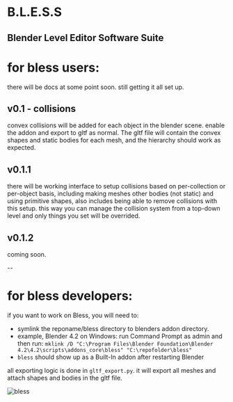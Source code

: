 # B.L.E.S.S
## Blender Level Editor Software Suite


# for bless users:
there will be docs at some point soon. still getting it all set up. 

## v0.1 - collisions
convex collisions will be added for each object in the blender scene. enable the addon and export to gltf as normal. The gltf file will contain the convex shapes and static bodies for each mesh, and the hierarchy should work as expected.

## v0.1.1
there will be working interface to setup collisions based on per-collection or per-object basis, including making meshes other bodies (not static) and using primitive shapes, also includes being able to remove collisions with this setup. this way you can manage the collision system from a top-down level and only things you set will be overrided. 

## v0.1.2
coming soon.

--

# for bless developers:
if you want to work on Bless, you will need to: 
- symlink the reponame/bless directory to blenders addon directory.
- example, Blender 4.2 on Windows: run Command Prompt as admin and then run: `mklink /D "C:\Program Files\Blender Foundation\Blender 4.2\4.2\scripts\addons_core\bless" "C:\repofolder\bless"`
- `bless` should show up as a Built-In addon after restarting Blender

all exporting logic is done in `gltf_export.py`. it will export all meshes and attach shapes and bodies in the gltf file.

![bless](https://github.com/gd-3d/bless/blob/4367949e2e3b77bc53d203e79a29a8738974d94e/bless/assets/logo/logo.png)
